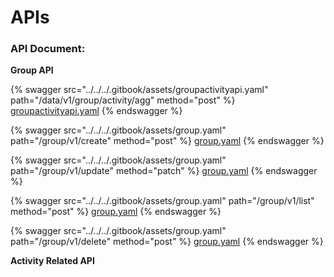 # APIs

### **API Document:**

**Group API**



{% swagger src="../../../.gitbook/assets/groupactivityapi.yaml" path="/data/v1/group/activity/agg" method="post" %}
[groupactivityapi.yaml](../../../.gitbook/assets/groupactivityapi.yaml)
{% endswagger %}

{% swagger src="../../../.gitbook/assets/group.yaml" path="/group/v1/create" method="post" %}
[group.yaml](../../../.gitbook/assets/group.yaml)
{% endswagger %}

{% swagger src="../../../.gitbook/assets/group.yaml" path="/group/v1/update" method="patch" %}
[group.yaml](../../../.gitbook/assets/group.yaml)
{% endswagger %}

{% swagger src="../../../.gitbook/assets/group.yaml" path="/group/v1/list" method="post" %}
[group.yaml](../../../.gitbook/assets/group.yaml)
{% endswagger %}

{% swagger src="../../../.gitbook/assets/group.yaml" path="/group/v1/delete" method="post" %}
[group.yaml](../../../.gitbook/assets/group.yaml)
{% endswagger %}

**Activity Related API**
